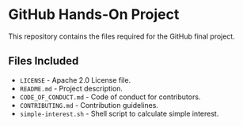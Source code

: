 # GitHub Hands-On Project

This repository contains the files required for the GitHub final project.  

## Files Included
- `LICENSE` - Apache 2.0 License file.  
- `README.md` - Project description.  
- `CODE_OF_CONDUCT.md` - Code of conduct for contributors.  
- `CONTRIBUTING.md` - Contribution guidelines.  
- `simple-interest.sh` - Shell script to calculate simple interest.  
